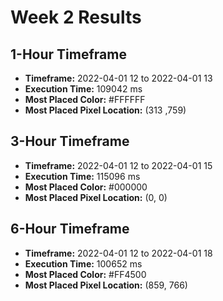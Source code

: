 # Week 2 Results
## 1-Hour Timeframe
- **Timeframe:** 2022-04-01 12 to 2022-04-01 13
- **Execution Time:** 109042 ms
- **Most Placed Color:** #FFFFFF
- **Most Placed Pixel Location:** (313 ,759)
## 3-Hour Timeframe
- **Timeframe:** 2022-04-01 12 to 2022-04-01 15
- **Execution Time:** 115096 ms
- **Most Placed Color:** #000000
- **Most Placed Pixel Location:** (0, 0)
## 6-Hour Timeframe
- **Timeframe:** 2022-04-01 12 to 2022-04-01 18
- **Execution Time:** 100652 ms
- **Most Placed Color:** #FF4500
- **Most Placed Pixel Location:** (859, 766)